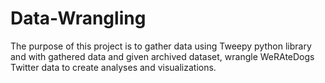 # Data-Wrangling
The purpose of this project is to gather data using Tweepy python library and with gathered data and given archived dataset, wrangle WeRAteDogs Twitter data to create analyses and visualizations. 
